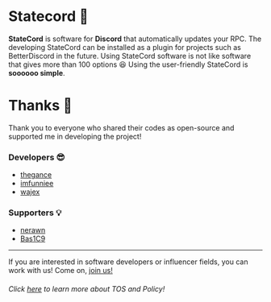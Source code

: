 # Statecord 🚀
**StateCord** is software for **Discord** that automatically updates your RPC.
The developing StateCord can be installed as a plugin for projects such as BetterDiscord in the future.
Using StateCord software is not like software that gives more than 100 options :laughing:
Using the user-friendly StateCord is **soooooo simple**.





# Thanks 🙏

Thank you to everyone who shared their codes as open-source and supported me in developing the project!

### Developers 😎

- [thegance](https://github.com/thegance)
- [imfunniee](https://github.com/imfunniee)
- [wajex](https://github.com/wajex)

### Supporters 💡

- [nerawn](https://github.com/nerawn)
- [Bas1C9](https://github.com/Bas1C9)


---
If you are interested in software developers or influencer fields, you can work with us!
Come on, [join us!](https://wajex.net)

###### Click [here](https://github.com/wajex/tos-policy) to learn more about TOS and Policy!
